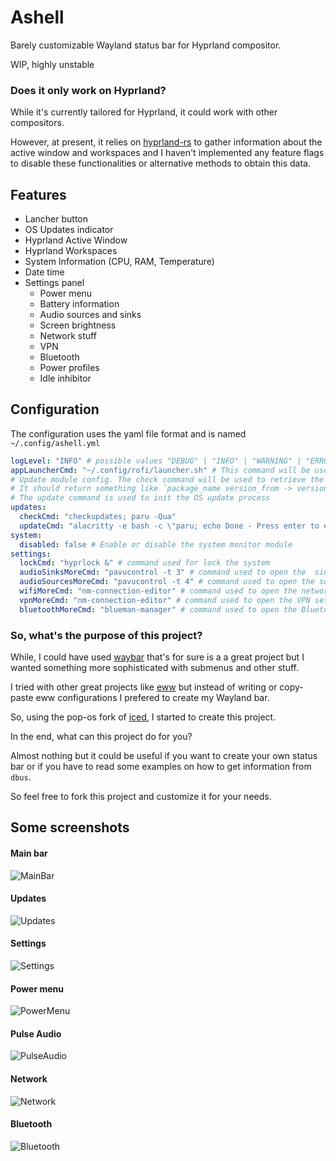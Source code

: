 # Ashell

Barely customizable Wayland status bar for Hyprland compositor. 

WIP, highly unstable

### Does it only work on Hyprland?
While it's currently tailored for Hyprland, it could work with other compositors. 

However, at present, it relies on [hyprland-rs](https://github.com/hyprland-community/hyprland-rs) 
to gather information about the active window and workspaces and I haven't implemented any 
feature flags to disable these functionalities or alternative methods to obtain this data.

## Features

- Lancher button
- OS Updates indicator
- Hyprland Active Window
- Hyprland Workspaces
- System Information (CPU, RAM, Temperature)
- Date time
- Settings panel
    - Power menu
    - Battery information
    - Audio sources and sinks
    - Screen brightness
    - Network stuff
    - VPN
    - Bluetooth
    - Power profiles
    - Idle inhibitor

## Configuration
The configuration uses the yaml file format and is named `~/.config/ashell.yml`

``` yaml
logLevel: "INFO" # possible values "DEBUG" | "INFO" | "WARNING" | "ERROR" (default value "INFO")
appLauncherCmd: "~/.config/rofi/launcher.sh" # This command will be used to open the launcher, default value None, the button will not appear 
# Update module config. The check command will be used to retrieve the update list.
# It should return something like `package_name version_from -> version_to\n`
# The update command is used to init the OS update process
updates:
  checkCmd: "checkupdates; paru -Qua"
  updateCmd: "alacritty -e bash -c \"paru; echo Done - Press enter to exit; read\" &"
system:
  disabled: false # Enable or disable the system monitor module
settings:
  lockCmd: "hyprlock &" # command used for lock the system
  audioSinksMoreCmd: "pavucontrol -t 3" # command used to open the  sinks audio settings (default none -> the button "More" will not appear)
  audioSourcesMoreCmd: "pavucontrol -t 4" # command used to open the sources audio settings (default none -> the button "More" will not appear) 
  wifiMoreCmd: "nm-connection-editor" # command used to open the network settings (default none -> the button "More" will not appear) 
  vpnMoreCmd: "nm-connection-editor" # command used to open the VPN settings (default none -> the button "More" will not appear) 
  bluetoothMoreCmd: "blueman-manager" # command used to open the Bluetooth settings (default none -> the button "More" will not appear) 
```

### So, what's the purpose of this project?
While, I could have used [waybar](https://github.com/Alexays/Waybar) that's for sure is a 
a great project but I wanted something more sophisticated 
with submenus and other stuff.

I tried with other great projects like [eww](https://github.com/elkowar/eww) but
instead of writing or copy-paste eww configurations I prefered to create 
my Wayland bar.

So, using the pop-os fork of [iced](https://github.com/pop-os/iced), I started to 
create this project.

In the end, what can this project do for you? 

Almost nothing but it could be useful if you want to create your own status bar 
or if you have to read some examples on how to get information from `dbus`.

So feel free to fork this project and customize it for your needs.

## Some screenshots

#### Main bar
![MainBar](https://raw.githubusercontent.com/MalpenZibo/ashell/main/screenshots/ashell.png)

#### Updates
![Updates](https://raw.githubusercontent.com/MalpenZibo/ashell/main/screenshots/updates-panel.png)

#### Settings
![Settings](https://raw.githubusercontent.com/MalpenZibo/ashell/main/screenshots/settings-panel.png)

#### Power menu
![PowerMenu](https://raw.githubusercontent.com/MalpenZibo/ashell/main/screenshots/power-menu.png)

#### Pulse Audio
![PulseAudio](https://raw.githubusercontent.com/MalpenZibo/ashell/main/screenshots/sinks-selection.png)

#### Network
![Network](https://raw.githubusercontent.com/MalpenZibo/ashell/main/screenshots/network-menu.png)

#### Bluetooth
![Bluetooth](https://raw.githubusercontent.com/MalpenZibo/ashell/main/screenshots/bluetooth-menu.png)


